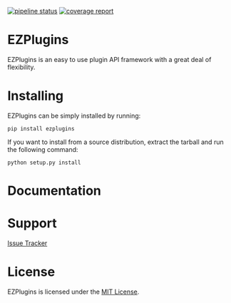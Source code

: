 [![pipeline status](https://oscdev.io/software/ezplugins/badges/master/pipeline.svg)](https://oscdev.io/software/ezplugins/commits/master)
[![coverage report](https://oscdev.io/software/ezplugins/badges/master/coverage.svg)](https://oscdev.io/software/ezplugins/commits/master)

# EZPlugins

EZPlugins is an easy to use plugin API framework with a great deal of flexibility.

# Installing

EZPlugins can be simply installed by running:

    pip install ezplugins

If you want to install from a source distribution, extract the tarball and run the following command:

    python setup.py install


# Documentation



# Support

[Issue Tracker](https://gitlab.oscdev.io/software/ezplugins)


# License

EZPlugins is licensed under the [MIT License](LICENSE).
